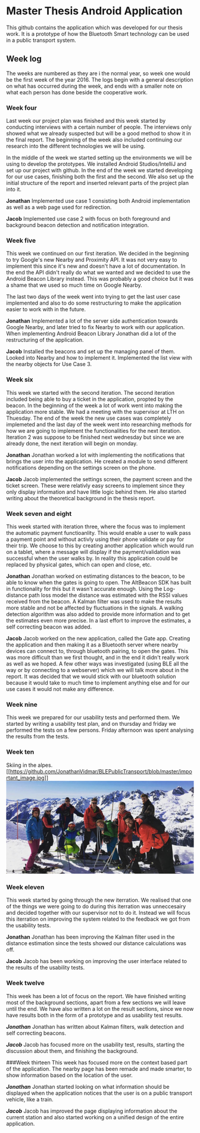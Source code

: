 # Master Thesis Android Application
This github contains the application which was developed for our thesis work. It is a prototype of how the Bluetooth Smart technology can be used in a public transport system.

## Week log
The weeks are numbered as they are i the normal year, so week one would be the first week of the year 2016.
The logs begin with a general description on what has occurred during the week, and ends with a smaller note on what each person has done beside the cooperative work.

### Week four 
Last week our project plan was finished and this week started by conducting interviews with a certain number of people. The interviews only showed what we already suspected but will be a good method to show it in the final report. The beginning of the week also included continuing our research into the different technologies we will be using.

In the middle of the week we started setting up the environments we will be using to develop the prototypes. We installed Android Studios/IntelliJ and set up our project with github. In the end of the week we started developing for our use cases, finishing both the first and the second.
We also set up the initial structure of the report and inserted relevant parts of the project plan into it.

**Jonathan**
Implemented use case 1 consisting both Android implementation as well as a web page used for redirection.

**Jacob**
Implemented use case 2 with focus on both foreground and background beacon detection and notification integration.

### Week five
This week we continued on our first iteration. We decided in the beginning to try Google's new Nearby and Proximity API. It was not very easy to implement this since it's new and doesn't have a lot of documentation. In the end the API didn't really do what we wanted and we decided to use the Android Beacon Library instead. This was probably a good choice but it was a shame that we used so much time on Google Nearby. 

The last two days of the week went into trying to get the last user case implemented and also to do some restructuring to make the application easier to work with in the future.

**Jonathan**
Implemented a lot of the server side authentication towards Google Nearby, and later tried to fix Nearby to work with our application. When implementing Android Beacon Library Jonathan did a lot of the restructuring of the application.

**Jacob**
Installed the beacons and set up the managing panel of them. Looked into Nearby and how to implement it. Implemented the list view with the nearby objects for Use Case 3.

### Week six
This week we started with the second iteration. The second iteration included being able to buy a ticket in the application, propted by the beacon. In the beginning of the week a lot of work went into making the application more stable. We had a meeting with the supervisor at LTH on Thuesday. The end of the week the new use cases was completely implemeted and the last day of the week went into researching methods for how we are going to implement the functionalities for the next iteration. Iteration 2 was suppose to be finished next wednesday but since we are already done, the next iteration will begin on monday.

**Jonathan**
Jonathan worked a lot with implementing the notifications that brings the user into the application. He created a module to send different notifications depending on the settings screen on the phone. 

**Jacob**
Jacob implemented the settings screen, the payment screen and the ticket screen. These were relativly easy screens to implement since they only display information and have little logic behind them. He also started writing about the theoretical background in the thesis report.

### Week seven and eight
This week started with iteration three, where the focus was to implement the automatic payment functioanlity. This would enable a user to walk pass a payment point and without activly using their phone validate or pay for their trip. We choose to this by creating another application which would run on a tablet, where a message will display if the payment/validation was successful when the user walks by. In reality this application could be replaced by physical gates, which can open and close, etc.

**Jonathan**
Jonathan worked on estimating distances to the beacon, to be able to know when the gates is going to open. The AltBeacon SDK has built in functionality for this but it wasn't accurate enough. Using the Log-distance path loss model the distance was estimated with the RSSI values received from the beacon. A Kalman filter was used to make the results more stable and not be affected by fluctuations in the signals. A walking detection algorithm was also added to provide more information and to get the estimates even more precise. In a last effort to improve the estimates, a self correcting beacon was added.

**Jacob** 
Jacob worked on the new application, called the Gate app. Creating the application and then making it as a Bluetooth server where nearby devices can connect to, through bluetooth pairing, to open the gates. This was more difficult than we first thought, and in the end it didn't really work as well as we hoped. A few other ways was investigated (using BLE all the way or by connecting to a webserver) which we will talk more about in the report. It was decided that we would stick with our bluetooth solution because it would take to much time to implement anything else and for our use cases it would not make any difference.

### Week nine
This week we prepared for our usability tests and performed them. We started by writing a usability test plan, and on thursday and friday we performed the tests on a few persons. Friday afternoon was spent analysing the results from the tests.

### Week ten
Skiing in the alpes.
[[https://github.com/JonathanVidmar/BLEPublicTransport/blob/master/important_image.jpg]]
![Skiing](important_image.jpg?raw=true "Skiing")
### Week eleven
This week started by going through the new iterration. We realised that one of the things we were going to do during this iterration was unneccesairy and decided together with our supervisor not to do it. Instead we will focus this iterration on improving the system related to the feedback we got from the usability tests.

**Jonathan**
Jonathan has been improving the Kalman filter used in the distance estimation since the tests showed our distance calculations was off. 

**Jacob**
Jacob has been working on improving the user interface related to the results of the usability tests.

### Week twelve
This week has been a lot of focus on the report. We have finished writing most of the background sections, apart from a few sections we will leave until the end. We have also written a lot on the result sections, since we now have results both in the form of a prototype and as usability test results. 

***Jonathan***
Jonathan has written about Kalman filters, walk detection and self correcting beacons.

***Jacob***
Jacob has focused more on the usability test, results, starting the discussion about them, and finishing the background.

###Week thirteen
This week has focused more on the context based part of the application. The nearby page has been remade and made smarter, to show information based on the location of the user.

***Jonathan***
Jonathan started looking on what information should be displayed when the application notices that the user is on a public transport vehicle, like a train. 

***Jacob*** 
Jacob has improved the page displaying information about the current station and also started working on a unified design of the entire application.

